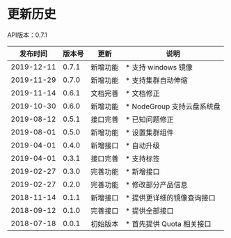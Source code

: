 # 更新历史

API版本：0.7.1

|发布时间|版本号|更新|说明|
|---|---|---|---|
|2019-12-11|0.7.1|新增功能|* 支持 windows 镜像|
|2019-11-29|0.7.0|新增功能|* 支持集群自动伸缩|
|2019-11-14|0.6.1|文档完善|* 文档修正|
|2019-10-30|0.6.0|新增功能|* NodeGroup 支持云盘系统盘|
|2019-08-12|0.5.1|接口完善|* 已知问题修正|
|2019-08-01|0.5.0|新增功能|* 设置集群组件|
|2019-04-01|0.4.0|新增接口|* 自动升级|
|2019-04-01|0.3.1|接口完善|* 支持标签|
|2019-02-27|0.3.0|完善功能|* 新增接口|
|2019-02-27|0.2.0|完善功能|* 修改部分产品信息|
|2018-11-14|0.1.1|新增接口|* 提供更详细的镜像查询接口|
|2018-09-12|0.1.0|完善接口|* 提供全部接口|
|2018-07-18|0.0.1|初始版本|* 首先提供 Quota 相关接口|
